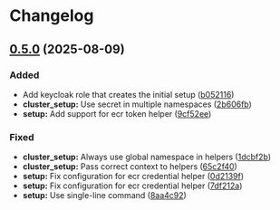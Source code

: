 # Changelog

## [0.5.0](https://github.com/2martens/cloud-configuration/compare/v0.4.1...v0.5.0) (2025-08-09)


### Added

* Add keycloak role that creates the initial setup ([b052116](https://github.com/2martens/cloud-configuration/commit/b05211606cfb61b75dc8243bead4ad20b671343b))
* **cluster_setup:** Use secret in multiple namespaces ([2b606fb](https://github.com/2martens/cloud-configuration/commit/2b606fb1693a673699b03d79cd3d9a79e9e533c1))
* **setup:** Add support for ecr token helper ([9cf52ee](https://github.com/2martens/cloud-configuration/commit/9cf52ee558e4ebaec9e68397871edafa3ef8af4e))


### Fixed

* **cluster_setup:** Always use global namespace in helpers ([1dcbf2b](https://github.com/2martens/cloud-configuration/commit/1dcbf2ba7bd837a903044d5327975b7c2f77c95c))
* **cluster_setup:** Pass correct context to helpers ([65c2f40](https://github.com/2martens/cloud-configuration/commit/65c2f403e3aef61306cff7fc9a54b5a364e7696d))
* **setup:** Fix configuration for ecr credential helper ([0d2139f](https://github.com/2martens/cloud-configuration/commit/0d2139f78c0b0db1060af763ee31b29c22e76929))
* **setup:** Fix configuration for ecr credential helper ([7df212a](https://github.com/2martens/cloud-configuration/commit/7df212a64925332c25c58e99cc0526440f24a0da))
* **setup:** Use single-line command ([8aa4c92](https://github.com/2martens/cloud-configuration/commit/8aa4c9242f796ecbbf5d25f2a26891d66e5bde07))
